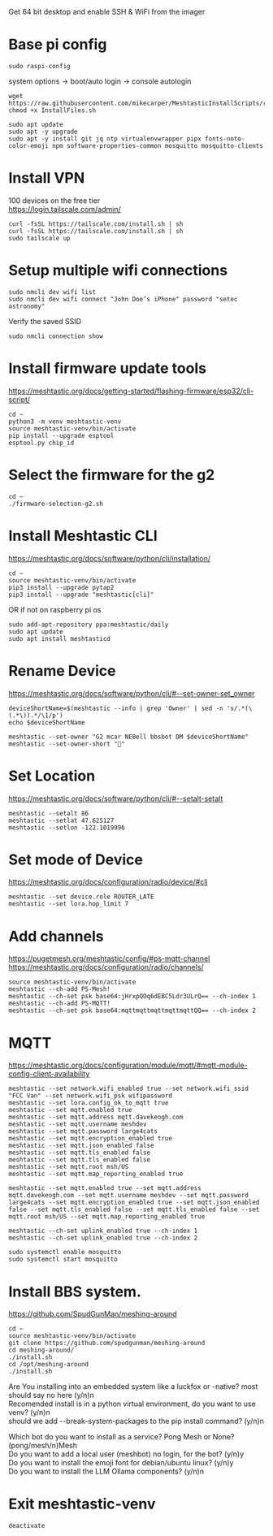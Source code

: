 Get 64 bit desktop and enable SSH & WiFi from the imager  

# Base pi config
```
sudo raspi-config
```  

system options -> boot/auto login -> console autologin  

```
wget https://raw.githubusercontent.com/mikecarper/MeshtasticInstallScripts/refs/heads/main/InstallFiles.sh
chmod +x InstallFiles.sh
```

```
sudo apt update
sudo apt -y upgrade
sudo apt -y install git jq ntp virtualenvwrapper pipx fonts-noto-color-emoji npm software-properties-common mosquitto mosquitto-clients

```


# Install VPN
100 devices on the free tier  
https://login.tailscale.com/admin/  
```
curl -fsSL https://tailscale.com/install.sh | sh  
curl -fsSL https://tailscale.com/install.sh | sh  
sudo tailscale up  
```


# Setup multiple wifi connections
 ```
sudo nmcli dev wifi list
sudo nmcli dev wifi connect "John Doe’s iPhone" password "setec astronomy"
```
Verify the saved SSID
```
sudo nmcli connection show
```





# Install firmware update tools
https://meshtastic.org/docs/getting-started/flashing-firmware/esp32/cli-script/  
```
cd ~
python3 -m venv meshtastic-venv
source meshtastic-venv/bin/activate
pip install --upgrade esptool 
esptool.py chip_id
```


# Select the firmware for the g2
```
cd ~
./firmware-selection-g2.sh
```



# Install Meshtastic CLI  
https://meshtastic.org/docs/software/python/cli/installation/  
```
cd ~
source meshtastic-venv/bin/activate
pip3 install --upgrade pytap2
pip3 install --upgrade "meshtastic[cli]"
```
OR if not on raspberry pi os 
```
sudo add-apt-repository ppa:meshtastic/daily
sudo apt update
sudo apt install meshtasticd
```

# Rename Device
https://meshtastic.org/docs/software/python/cli/#--set-owner-set_owner
```
deviceShortName=$(meshtastic --info | grep 'Owner' | sed -n 's/.*(\(.*\)).*/\1/p')
echo $deviceShortName

meshtastic --set-owner "G2 mcar NEBell bbsbot DM $deviceShortName"
meshtastic --set-owner-short "🤖"
```


# Set Location
https://meshtastic.org/docs/software/python/cli/#--setalt-setalt
```
meshtastic --setalt 86
meshtastic --setlat 47.625127
meshtastic --setlon -122.1019996
```


# Set mode of Device
https://meshtastic.org/docs/configuration/radio/device/#cli
```
meshtastic --set device.role ROUTER_LATE
meshtastic --set lora.hop_limit 7
```


# Add channels
https://pugetmesh.org/meshtastic/config/#ps-mqtt-channel  
https://meshtastic.org/docs/configuration/radio/channels/
```
source meshtastic-venv/bin/activate
meshtastic --ch-add PS-Mesh!
meshtastic --ch-set psk base64:jHrxpQOq6dEBC5Ldr3ULrQ== --ch-index 1
meshtastic --ch-add PS-MQTT! 
meshtastic --ch-set psk base64:mqttmqttmqttmqttmqttQQ== --ch-index 2

```


# MQTT
https://meshtastic.org/docs/configuration/module/mqtt/#mqtt-module-config-client-availability
```
meshtastic --set network.wifi_enabled true --set network.wifi_ssid "FCC Van" --set network.wifi_psk wifipassword
meshtastic --set lora.config_ok_to_mqtt true
meshtastic --set mqtt.enabled true
meshtastic --set mqtt.address mqtt.davekeogh.com
meshtastic --set mqtt.username meshdev
meshtastic --set mqtt.password large4cats
meshtastic --set mqtt.encryption_enabled true
meshtastic --set mqtt.json_enabled false
meshtastic --set mqtt.tls_enabled false
meshtastic --set mqtt.tls_enabled false
meshtastic --set mqtt.root msh/US
meshtastic --set mqtt.map_reporting_enabled true

meshtastic --set mqtt.enabled true --set mqtt.address mqtt.davekeogh.com --set mqtt.username meshdev --set mqtt.password large4cats --set mqtt.encryption_enabled true --set mqtt.json_enabled false --set mqtt.tls_enabled false --set mqtt.tls_enabled false --set mqtt.root msh/US --set mqtt.map_reporting_enabled true

meshtastic --ch-set uplink_enabled true --ch-index 1
meshtastic --ch-set uplink_enabled true --ch-index 2

sudo systemctl enable mosquitto
sudo systemctl start mosquitto
```




# Install BBS system.
https://github.com/SpudGunMan/meshing-around

```
cd ~
source meshtastic-venv/bin/activate
git clone https://github.com/spudgunman/meshing-around
cd meshing-around/
./install.sh
cd /opt/meshing-around
./install.sh
```

Are You installing into an embedded system like a luckfox or -native? most should say no here (y/n)n  
Recomended install is in a python virtual environment, do you want to use venv? (y/n)n  
should we add --break-system-packages to the pip install command? (y/n)n  

Which bot do you want to install as a service? Pong Mesh or None? (pong/mesh/n)Mesh  
Do you want to add a local user (meshbot) no login, for the bot? (y/n)y  
Do you want to install the emoji font for debian/ubuntu linux? (y/n)y  
Do you want to install the LLM Ollama components? (y/n)n  



# Exit meshtastic-venv
```
deactivate
```

